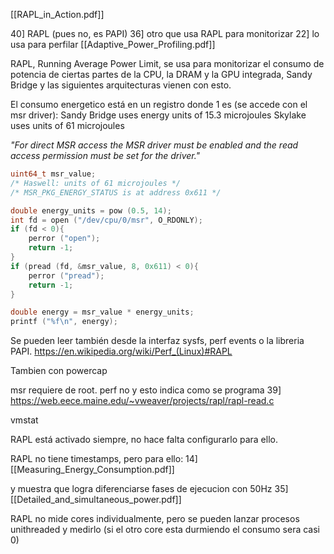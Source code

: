 [[RAPL_in_Action.pdf]]


40] RAPL (pues no, es PAPI)
36] otro que usa RAPL para monitorizar
22] lo usa para perfilar
[[Adaptive_Power_Profiling.pdf]]

RAPL, Running Average Power Limit, se usa para monitorizar el consumo de potencia de ciertas partes de la CPU, la DRAM y la GPU integrada, Sandy Bridge y las siguientes arquitecturas vienen con esto.

El consumo energetico está en un registro donde 1 es (se accede con el msr driver):
Sandy Bridge uses energy units of 15.3 microjoules
Skylake uses units of 61 microjoules

*"For direct MSR access the MSR driver must be enabled and the read access permission must be set for the driver."* 

```c 
uint64_t msr_value;
/* Haswell: units of 61 microjoules */
/* MSR_PKG_ENERGY_STATUS is at address 0x611 */

double energy_units = pow (0.5, 14);
int fd = open ("/dev/cpu/0/msr", O_RDONLY);
if (fd < 0){
	perror ("open");
	return -1;
}
if (pread (fd, &msr_value, 8, 0x611) < 0){
	perror ("pread");
	return -1;
}

double energy = msr_value * energy_units;
printf ("%f\n", energy);

```

Se pueden leer también desde la interfaz sysfs, perf events o la libreria PAPI.
https://en.wikipedia.org/wiki/Perf_(Linux)#RAPL

Tambien con powercap

msr requiere de root.
perf no y esto indica como se programa 39] https://web.eece.maine.edu/~vweaver/projects/rapl/rapl-read.c

vmstat

RAPL está activado siempre, no hace falta configurarlo para ello.

RAPL no tiene timestamps, pero para ello: 14] 
[[Measuring_Energy_Consumption.pdf]]

y muestra que logra diferenciarse fases de ejecucion con 50Hz 35] [[Detailed_and_simultaneous_power.pdf]]



RAPL no mide cores individualmente, pero se pueden lanzar procesos unithreaded y medirlo (si el otro core esta durmiendo el consumo sera casi 0)
